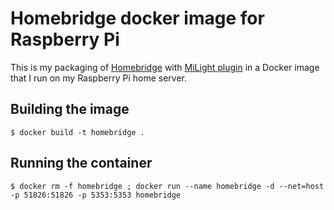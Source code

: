 # Homebridge docker image for Raspberry Pi

This is my packaging of [Homebridge](https://github.com/nfarina/homebridge) with [MiLight plugin](https://github.com/dotsam/homebridge-milight) in a Docker image that I run on my Raspberry Pi home server.

## Building the image
```
$ docker build -t homebridge .
```

## Running the container
```
$ docker rm -f homebridge ; docker run --name homebridge -d --net=host -p 51826:51826 -p 5353:5353 homebridge
```